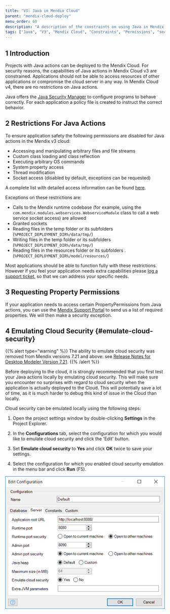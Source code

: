 ```yaml
---
title: "V3: Java in Mendix Cloud"
parent: "mendix-cloud-deploy"
menu_order: 60
description: "A description of the constraints on using Java in Mendix Cloud v3"
tags: ["Java", "V3", "Mendix Cloud", "Constraints", "Permissions", "security", "Access"]
---
```


## 1 Introduction

Projects with Java actions can be deployed to the Mendix Cloud. For security reasons, the capabilities of Java actions in Mendix Cloud v3 are constrained. Applications should not be able to access resources of other applications or compromise the cloud server in any way. In Mendix Cloud v4, there are no restrictions on Java actions.

Java offers the [Java Security Manager](http://download.oracle.com/javase/tutorial/essential/environment/security.html "Java Security Manager") to configure programs to behave correctly. For each application a policy file is created to instruct the correct behavior.

## 2 Restrictions For Java Actions

To ensure application safety the following permissions are disabled for Java actions in the Mendix v3 cloud:

*   Accessing and manipulating arbitrary files and file streams
*   Custom class loading and class reflection
*   Executing arbitrary OS commands
*   System property access
*   Thread modification
*   Socket access (disabled by default, exceptions can be requested)

A complete list with detailed access information can be found [here](https://docs.oracle.com/javase/8/docs/technotes/guides/security/permissions.html#PermsAndMethods).

Exceptions on these restrictions are:

*   Calls to the Mendix runtime codebase (for example, using the `com.mendix.modules.webservices.WebserviceModule` class to call a web service socket access) are allowed
*   Granted sockets
*   Reading files in the temp folder or its subfolders (`%PROJECT_DEPLOYMENT_DIR%/data/tmp/`)
*   Writing files in the temp folder or its subfolders (`%PROJECT_DEPLOYMENT_DIR%/data/tmp/`)
*   Reading files in the resources folder or its subfolders .(`%PROJECT_DEPLOYMENT_DIR%/model/resources/`)

Most applications should be able to function fully with these restrictions. However if you feel your application needs extra capabilities please [log a support ticket](https://support.mendix.com/), so that we can address your specific needs.

## 3 Requesting Property Permissions

If your application needs to access certain PropertyPermissions from Java actions, you can use the [Mendix Support Portal](https://support.mendix.com/) to send us a list of required properties. We will then make a security exception.

## 4 Emulating Cloud Security {#emulate-cloud-security}

{{% alert type="warning" %}}
The ability to emulate cloud security was removed from Mendix versions 7.21 and above: see [Release Notes for Desktop Modeler Version 7.21](/releasenotes/desktop-modeler/7.21).
{{% /alert %}}

Before deploying to the cloud, it is strongly recommended that you first test your Java actions locally by emulating cloud security. This will make sure you encounter no surprises with regard to cloud security when the application is actually deployed to the Cloud. This will potentially save a lot of time, as it is much harder to debug this kind of issue in the Cloud than locally.

Cloud security can be emulated locally using the following steps:

1.   Open the project settings window by double-clicking **Settings** in the Project Explorer.

2.  In the **Configurations** tab, select the configuration for which you would like to emulate cloud security and click the 'Edit' button.

3.  Set **Emulate cloud security** to **Yes** and click **OK** twice to save your settings.

4.  Select the configuration for which you enabled cloud security emulation in the menu bar and click **Run** (F5).

![](attachments/java-in-the-cloud/4325407.png)
